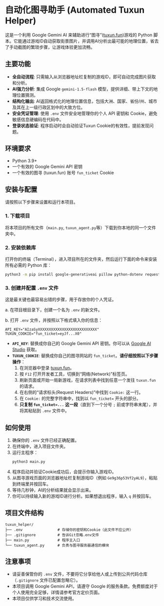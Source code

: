 # 自动化图寻助手 (Automated Tuxun Helper)

这是一个利用 Google Gemini AI 来辅助进行“图寻”([tuxun.fun](https://tuxun.fun))游戏的 Python 脚本。它能通过游戏ID自动获取街景图片，并调用AI分析出最可能的地理位置，省去了手动截图的繁琐步骤，让游戏体验更加流畅。

## 主要功能

* **全自动流程**: 只需输入从浏览器地址栏复制的游戏ID，即可自动完成图片获取和分析。
* **AI强力分析**: 集成 Google `gemini-1.5-flash` 模型，提供详细、带上下文的地理位置猜测。
* **结构化输出**: AI返回格式化的地理位置信息，包括大洲、国家、省份/州、城市及其在上一级行政区划中的大致方位。
* **安全凭证管理**: 使用 `.env` 文件安全地管理你的个人 API 密钥和 Cookie，避免敏感信息硬编码在代码中。
* **登录状态验证**: 程序启动时会自动验证Tuxun Cookie的有效性，提前发现问题。

## 环境要求

* Python 3.9+
* 一个有效的 Google Gemini API 密钥
* 一个有效的图寻 (tuxun.fun) 账号 `fun_ticket` Cookie

## 安装与配置

请按照以下步骤来设置和运行本项目。

### 1. 下载项目

将本项目的所有文件（`main.py`, `tuxun_agent.py`等）下载到你本地的同一个文件夹中。

### 2. 安装依赖库

打开你的终端（Terminal），进入项目所在的文件夹，然后运行下面的命令来安装所有必需的 Python 库：

```bash
python3 -m pip install google-generativeai pillow python-dotenv requests
```

### 3. 创建并配置 `.env` 文件

这是最关键也最容易出错的步骤，用于存放你的个人凭证。

a. 在项目根目录下，创建一个名为 `.env` 的新文件。

b. 打开 `.env` 文件，并按照以下格式填入你的信息：

```
API_KEY="AIzaSyXXXXXXXXXXXXXXXXXXXXXXXXXXX"
TUXUN_COOKIE="fun_ticket=eyJf...X0"
```

* **`API_KEY`**: 替换成你自己的 Google Gemini API 密钥。你可以从 [Google AI Studio](https://aistudio.google.com/app/apikey) 获取。
* **`TUXUN_COOKIE`**: 替换成你自己的图寻网站的 `fun_ticket`。**请仔细按照以下步骤操作**：
    1.  在浏览器中登录 [tuxun.fun](https://tuxun.fun)。
    2.  按 `F12` 打开开发者工具，切换到“网络(Network)”标签页。
    3.  刷新页面或开始一局新游戏，在请求列表中找到任意一个发往 `tuxun.fun` 的请求。
    4.  在右侧的“请求标头(Request Headers)”中找到 `Cookie:` 这一行。
    5.  在 `Cookie:` 的完整字符串中，找到以 `fun_ticket=` 开头的部分。
    6.  **只复制 `fun_ticket=...` 这一段**（直到下一个分号 `;` 前或字符串末尾），并将其粘贴到 `.env` 文件中。

## 如何使用

1.  确保你的 `.env` 文件已经正确配置。
2.  在终端中，进入项目文件夹。
3.  运行主程序：
    ```bash
    python3 main.py
    ```
4.  程序启动并验证Cookie成功后，会提示你输入游戏ID。
5.  从图寻游戏页面的浏览器地址栏复制游戏ID（例如 `Ge9g36p53Vf2yAL9`），粘贴到终端里并按回车。
6.  等待几秒钟，AI的分析结果就会显示出来。
7.  你可以持续输入新的游戏ID进行分析。如果想退出程序，输入 `q` 并按回车。

## 项目文件结构

```
tuxun_helper/
├── .env                # 存储你的密钥和Cookie（此文件不应公开）
├── .gitignore          # 告诉Git忽略.env文件
├── main.py             # 程序主入口
└── tuxun_agent.py      # 负责与图寻服务器通信的模块
```

## 注意事项

* 请妥善保管你的 `.env` 文件，不要将它分享给他人或上传到公共代码仓库（`.gitignore` 文件已配置忽略它）。
* 本项目调用 Google Gemini API，请遵守 Google 的服务条款。免费额度对于个人使用完全足够，详情请参考官方定价页面。
* 本项目仅供学习和技术交流使用。